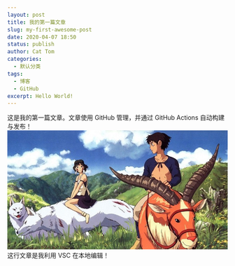 ```yaml
---
layout: post
title: 我的第一篇文章
slug: my-first-awesome-post
date: 2020-04-07 18:50
status: publish
author: Cat Tom
categories: 
  - 默认分类
tags: 
  - 博客
  - GitHub
excerpt: Hello World!
---
```


这是我的第一篇文章。文章使用 GitHub 管理，并通过 GitHub Actions 自动构建与发布！
![幽灵公主剧照](./images/Mononoke_Hime.jpg)
这行文章是我利用 VSC 在本地编辑！
